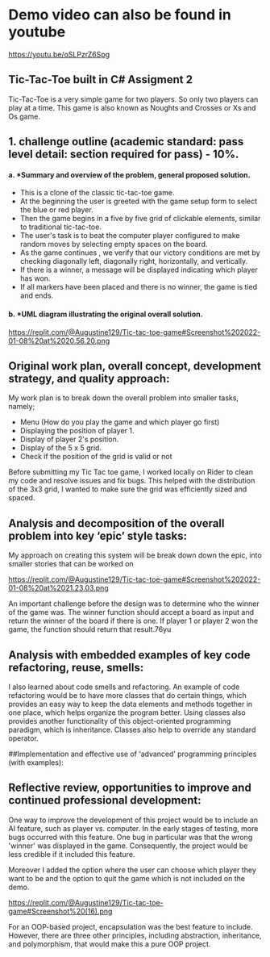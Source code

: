 # Demo video can also be found in youtube
 https://youtu.be/oSLPzrZ6Spg

## Tic-Tac-Toe built in C# Assigment 2

Tic-Tac-Toe is a very simple game for two players. So only two players can play at a time. This game is also known as Noughts and Crosses or Xs and Os game.

## 1. challenge outline (academic standard: pass level detail: section required for pass) - 10%.

#### a. *Summary and overview of the problem, general proposed solution. 

- This is a clone of the classic tic-tac-toe game. 
- At the beginning the user is greeted with the game setup form to select the blue or red player. 
- Then the game begins in a five by five grid of clickable elements, similar to traditional tic-tac-toe.
- The user's task is to beat the  computer player configured to make random moves by selecting empty spaces on the board.
- As the game continues , we verify that our victory conditions are met by checking diagonally left, diagonally right, horizontally, and vertically.
- If there is a winner, a message will be displayed indicating which player has won. 
- If all markers have been placed and there is no winner, the game is tied and ends.

#### b. *UML diagram illustrating the original overall solution. 

https://replit.com/@Augustine129/Tic-tac-toe-game#Screenshot%202022-01-08%20at%2020.56.20.png

## Original work plan, overall concept, development strategy, and quality approach:

My work plan is to break down the overall problem into smaller tasks, namely;

- Menu (How do you play the game and which player go first)
- Displaying the position of player 1.
- Display of player 2's position.
- Display of the 5 x 5 grid.
- Check if the position of the grid is valid or not

Before submitting my Tic Tac toe game, I worked locally on Rider to clean my code and resolve issues and fix bugs. This helped with the distribution of the 3x3 grid, I wanted
to make sure the grid was efficiently sized and spaced.

## Analysis and decomposition of the overall problem into key ‘epic’ style tasks:

My approach on creating this system will be break down down the epic, into smaller stories that can be worked on

https://replit.com/@Augustine129/Tic-tac-toe-game#Screenshot%202022-01-08%20at%2021.23.03.png

An important challenge before the design was to determine who the winner of the game was.
The winner function should accept a board as input and return the winner of the board if there is one.
If player 1 or player 2 won the game, the function should return that result.76yu

## Analysis with embedded examples of key code refactoring, reuse, smells:
I also learned about code smells and refactoring. An example of code refactoring would be to have more classes that do certain things, which provides an 
easy way to keep the data elements and methods together in one place, which helps organize the program better.
Using classes also provides another functionality of this object-oriented programming paradigm, which is inheritance.
Classes also help to override any standard operator.

##Implementation and effective use of ‘advanced’ programming principles (with examples):







## Reflective review, opportunities to improve and continued professional development:

One way to improve the development of this project would be to include an AI feature, such as player vs. computer. In the early stages of testing, more bugs occurred with this feature. One bug in particular was that the wrong 'winner' was displayed in the game. Consequently, the project would be less credible if it included this feature.

Moreover I added the option where the user can choose which player they want to be
and the option to quit the game which is not included on the demo.

https://replit.com/@Augustine129/Tic-tac-toe-game#Screenshot%20(16).png

For an OOP-based project, encapsulation was the best feature to include. However, there are three other principles, including abstraction, inheritance, and polymorphism, that would make this a pure OOP project.